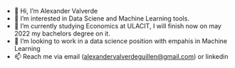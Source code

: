 - 👋 Hi, I’m Alexander Valverde
- 👀 I’m interested in Data Sciene and Machine Learning tools. 
- 🌱 I’m currently studying Economics at ULACIT, I will finish now on may 2022 my bachelors degree on it.
- 💞️ I’m looking to work in a data science position with empahis in Machine Learning
- 📫 Reach me via email (alexandervalverdeguillen@gmail.com) or linkedin 

<!---
alevalve/alevalve is a ✨ special ✨ repository because its `README.md` (this file) appears on your GitHub profile.
You can click the Preview link to take a look at your changes.
--->
